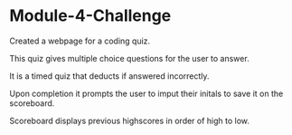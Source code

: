 # Module-4-Challenge


Created a webpage for a coding quiz. 

This quiz gives multiple choice questions for the user to answer.

It is a timed quiz that deducts if answered incorrectly. 

Upon completion it prompts the user to imput their initals to save it on the scoreboard.

Scoreboard displays previous highscores in order of high to low. 

